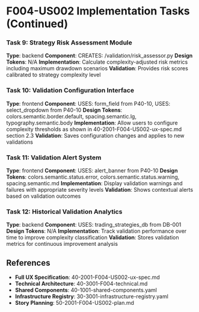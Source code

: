 # F004-US002 Implementation Tasks (Continued)

### Task 9: Strategy Risk Assessment Module
**Type**: backend
**Component**: CREATES: /validation/risk_assessor.py
**Design Tokens**: N/A
**Implementation**: 
Calculate complexity-adjusted risk metrics including maximum drawdown scenarios
**Validation**: Provides risk scores calibrated to strategy complexity level

### Task 10: Validation Configuration Interface
**Type**: frontend
**Component**: USES: form_field from P40-10, USES: select_dropdown from P40-10
**Design Tokens**: colors.semantic.border.default, spacing.semantic.lg, typography.semantic.body
**Implementation**: 
Allow users to configure complexity thresholds as shown in 40-2001-F004-US002-ux-spec.md section 2.3
**Validation**: Saves configuration changes and applies to new validations

### Task 11: Validation Alert System
**Type**: frontend
**Component**: USES: alert_banner from P40-10
**Design Tokens**: colors.semantic.status.error, colors.semantic.status.warning, spacing.semantic.md
**Implementation**: 
Display validation warnings and failures with appropriate severity levels
**Validation**: Shows contextual alerts based on validation outcomes

### Task 12: Historical Validation Analytics
**Type**: backend
**Component**: USES: trading_strategies_db from DB-001
**Design Tokens**: N/A
**Implementation**: 
Track validation performance over time to improve complexity classification
**Validation**: Stores validation metrics for continuous improvement analysis

## References

- **Full UX Specification**: 40-2001-F004-US002-ux-spec.md
- **Technical Architecture**: 40-3001-F004-technical.md  
- **Shared Components**: 40-1001-shared-components.yaml
- **Infrastructure Registry**: 30-3001-infrastructure-registry.yaml
- **Story Planning**: 50-2001-F004-US002-plan.md